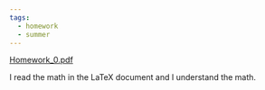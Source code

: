 ```yaml
---
tags:
  - homework
  - summer
---
```



[Homework_0.pdf](Homework_0.pdf)

I read the math in the LaTeX document and I understand the math.